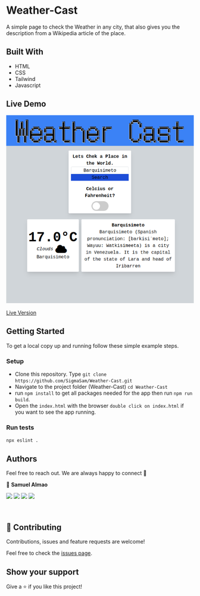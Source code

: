 # Weather-Cast

A simple page to check the Weather in any city, that also gives you the description from a Wikipedia article of the place.


## Built With

- HTML
- CSS
- Tailwind
- Javascript

## Live Demo

![Tracker](./assets/weathersnap.png)

[Live Version](https://rawcdn.githack.com/SigmaSam/Weather-Cast/2351a964e79a07a7b043c75b0e97ba31dd75bbe1/dist/index.html)

## Getting Started

To get a local copy up and running follow these simple example steps.

### Setup

- Clone this repository. Type `git clone https://github.com/SigmaSam/Weather-Cast.git`
- Navigate to the project folder (Weather-Cast) `cd Weather-Cast`
- run `npm install` to get all packages needed for the app then run `npm run build`.
- Open the `index.html` with the browser `double click on index.html` if you want to see the app running.

### Run tests

```
npx eslint .
```

## Authors

Feel free to reach out. We are always happy to connect :slightly_smiling_face:

👤 **Samuel Almao**

[<code><img height="26" src="https://cdn.iconscout.com/icon/free/png-256/github-153-675523.png"></code>](https://github.com/SigmaSam)
[<code><img height="26" src="https://upload.wikimedia.org/wikipedia/sco/thumb/9/9f/Twitter_bird_logo_2012.svg/1200px-Twitter_bird_logo_2012.svg.png"></code>](https://twitter.com/DungeonSam)
[<code><img height="26" src="https://upload.wikimedia.org/wikipedia/commons/thumb/c/c9/Linkedin.svg/1200px-Linkedin.svg.png"></code>](https://www.linkedin.com/in/samuel-almao/)
[<code><img height="26" src="https://upload.wikimedia.org/wikipedia/commons/a/ab/Gmail_Icon.svg"></code>](mailto:samuelalmaoherrera@gmail.com)

​


## 🤝 Contributing

Contributions, issues and feature requests are welcome!

Feel free to check the <a href="https://github.com/SigmaSam/Weather-Cast/issues"> issues page</a>.

## Show your support

Give a ⭐️ if you like this project!
